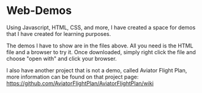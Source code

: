 # Web-Demos
Using Javascript, HTML, CSS, and more, I have created a space for demos that I have created for learning purposes.


The demos I have to show are in the files above. All you need is the HTML file and a browser to try it. Once downloaded, simply right click the file and choose "open with" and click your browser.


I also have another project that is not a demo, called Aviator Flight Plan, more information can be found on that project page: https://github.com/AviatorFlightPlan/AviatorFlightPlan/wiki
